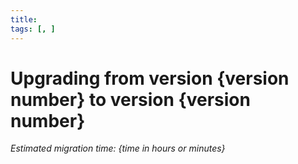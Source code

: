 ```yaml
---
title: 
tags: [, ]
---
```


# Upgrading from version {version number} to version {version number}

*Estimated migration time: {time in hours or minutes}*

<!---
1. General information about changes made to the module. Example: Example: From version 5 we have changed Price module responsibilities: previously it was responsible for handling product price related functionality. This responsibility has now been moved to the new PriceProduct module which handles product prices, while Price module is responsible for generic Spryker core related functionality. Due to this change of the Price module responsibility, all related modules have also be updated to work with the PriceProduct module.

2. Identification of areas that can cause BC breaks and a step-by-step instruction of what should be done to avoid them. See example [here](https://documentation.spryker.com/module_migration_guides/mg-price.htm). Removed transfers/transfer fields should be announced. >
